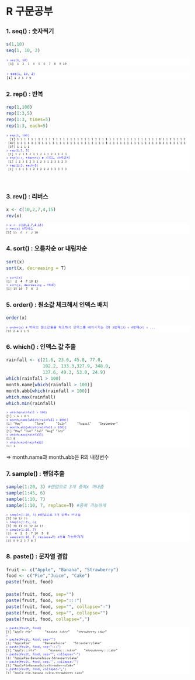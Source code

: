 # R 구문공부

### 1. seq() : 숫자찍기

```R
s(1,10)
seq(1, 10, 2)
```

![image-20210817140322249](md-images/image-20210817140322249.png)

![image-20210820140810069](md-images/image-20210820140810069.png)





### 2. rep() : 반복

```R
rep(1,100)
rep(1:3,5)
rep(1:3, times=5)
rep(1:3, each=5)
```

![image-20210817140508823](md-images/image-20210817140508823.png)

​	

### 3. rev() : 리버스

```r
x <- c(10,2,7,4,15)
rev(x)
```

![image-20210817140626005](md-images/image-20210817140626005.png)



### 4. sort() : 오름차순 or 내림차순

```r
sort(x)
sort(x, decreasing = T)
```

![image-20210817140752044](md-images/image-20210817140752044.png)



### 5. order() : 원소값 체크해서 인덱스 배치

```r
order(x)
```

![image-20210817140829741](md-images/image-20210817140829741.png)



### 6. which() : 인덱스 값 추출

```r
rainfall <- c(21.6, 23.6, 45.8, 77.0, 
              102.2, 133.3,327.9, 348.0, 
              137.6, 49.3, 53.0, 24.9)
which(rainfall > 100)
month.name[which(rainfall > 100)]
month.abb[which(rainfall > 100)]
which.max(rainfall)
which.min(rainfall)

```

![image-20210817141242185](md-images/image-20210817141242185.png)

=> month.name과 month.abb은 R의 내장변수



### 7. sample() : 랜덤추출

```r
sample(1:20, 3) #랜덤으로 3개 중복x 꺼내줌
sample(1:45, 6)
sample(1:10, 7)
sample(1:10, 7, replace=T) #중복 가능하게
```

![image-20210817141420354](md-images/image-20210817141420354.png)



### 8. paste() : 문자열 결합

```r
fruit <- c("Apple", "Banana", "Strawberry")
food <- c("Pie","Juice", "Cake")
paste(fruit, food)

paste(fruit, food, sep="")
paste(fruit, food, sep=":::")
paste(fruit, food, sep="", collapse="-")
paste(fruit, food, sep="", collapse="")
paste(fruit, food, collapse=",")
```

![image-20210817141459416](md-images/image-20210817141459416.png)

























 





